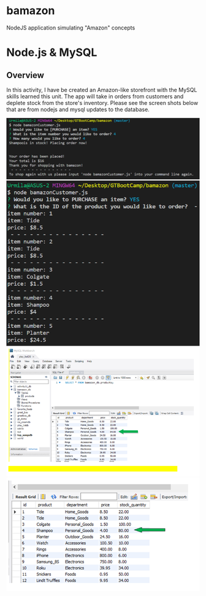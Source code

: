 # bamazon
NodeJS application simulating "Amazon" concepts
# Node.js & MySQL

## Overview

In this activity, I have be created an Amazon-like storefront with the MySQL skills learned this unit. The app will take in orders from customers and deplete stock from the store's inventory. Please see the screen shots below that are from nodejs and mysql updates to the database.


![bamazon](./Images/bamazon_NodeJS_File.png)
![inventory_list](./Images/inventory_list.png)
![mySql_Purchase_Shampoo](./Images/mySql_Purchase_Shampoo.png)
![Shampoo_Update](./Images/mySql_Purchase_Shampoo_UPDATE.png)
